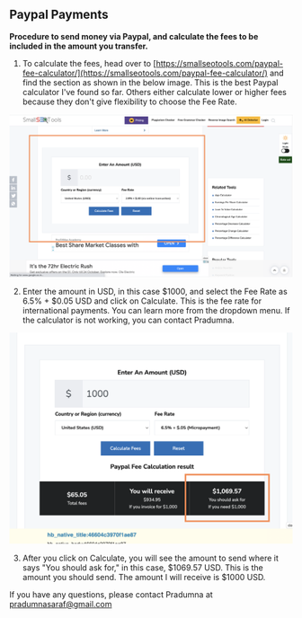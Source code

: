 ## Paypal Payments

**Procedure to send money via Paypal, and calculate the fees to be included in the amount you transfer.**

1) To calculate the fees, head over to [https://smallseotools.com/paypal-fee-calculator/](https://smallseotools.com/paypal-fee-calculator/) and find the section as shown in the below image. This is the best Paypal calculator I've found so far. Others either calculate lower or higher fees because they don't give flexibility to choose the Fee Rate.

<p align="center">
<img src="./paypal-1.png" width="900">
</p>

2) Enter the amount in USD, in this case $1000, and select the Fee Rate as 6.5% + $0.05 USD and click on Calculate. This is the fee rate for international payments. You can learn more from the dropdown menu. If the calculator is not working, you can contact Pradumna.

<p align="center">
<img src="./paypal-2.png" width="900">
</p>

3) After you click on Calculate, you will see the amount to send where it says "You should ask for," in this case, $1069.57 USD. This is the amount you should send. The amount I will receive is $1000 USD.

If you have any questions, please contact Pradumna at pradumnasaraf@gmail.com